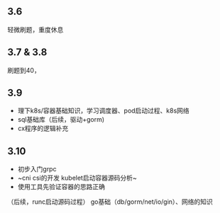 ## 3.6
轻微刷题，重度休息
## 3.7 & 3.8
刷题到40，

## 3.9
- 理下k8s/容器基础知识，学习调度器、pod启动过程、k8s网络
- sql基础库（后续，驱动+gorm)
- cx程序的逻辑补充

## 3.10
- 初步入门grpc
- ~cni csi的开发 kubelet启动容器源码分析~
- 使用工具先验证容器的思路正确

（后续，runc启动源码过程）
go基础（db/gorm/net/io/gin）、网络的知识
